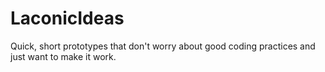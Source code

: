 # LaconicIdeas
Quick, short prototypes that don't worry about good coding practices and just want to make it work.
